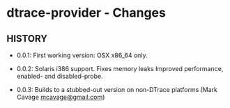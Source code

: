 dtrace-provider - Changes
=========================

## HISTORY

 * 0.0.1: 
   First working version: OSX x86_64 only. 

 * 0.0.2:
   Solaris i386 support.
   Fixes memory leaks
   Improved performance, enabled- and disabled-probe. 

 * 0.0.3:
   Builds to a stubbed-out version on non-DTrace platforms (Mark Cavage <mcavage@gmail.com>)

